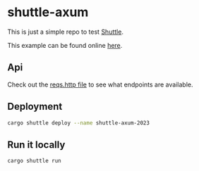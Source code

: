 # shuttle-axum

This is just a simple repo to test [Shuttle](https://www.shuttle.rs/).

This example can be found online [here](https://shuttle-axum-2023.shuttleapp.rs).

## Api

Check out the [reqs.http file](reqs.http) to see what endpoints are available.

## Deployment

```sh
cargo shuttle deploy --name shuttle-axum-2023
```

## Run it locally

```sh
cargo shuttle run
```

